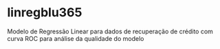 # linregblu365
Modelo de Regressão Linear para dados de recuperação de crédito com curva ROC para análise da qualidade do modelo
